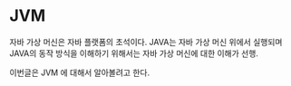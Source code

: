 # JVM

  자바 가상 머신은 자바 플랫폼의 초석이다. JAVA는 자바 가상 머신 위에서 실행되며 JAVA의 동작 방식을 이해하기 위해서는 자바 가상 머신에 대한 이해가 선행.

  이번글은 JVM 에 대해서 알아볼려고 한다.
